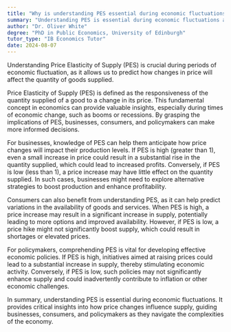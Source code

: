 ```yaml
---
title: "Why is understanding PES essential during economic fluctuations?"
summary: "Understanding PES is essential during economic fluctuations as it helps predict changes in supply due to price changes."
author: "Dr. Oliver White"
degree: "PhD in Public Economics, University of Edinburgh"
tutor_type: "IB Economics Tutor"
date: 2024-08-07
---
```


Understanding Price Elasticity of Supply (PES) is crucial during periods of economic fluctuation, as it allows us to predict how changes in price will affect the quantity of goods supplied.

Price Elasticity of Supply (PES) is defined as the responsiveness of the quantity supplied of a good to a change in its price. This fundamental concept in economics can provide valuable insights, especially during times of economic change, such as booms or recessions. By grasping the implications of PES, businesses, consumers, and policymakers can make more informed decisions.

For businesses, knowledge of PES can help them anticipate how price changes will impact their production levels. If PES is high (greater than 1), even a small increase in price could result in a substantial rise in the quantity supplied, which could lead to increased profits. Conversely, if PES is low (less than 1), a price increase may have little effect on the quantity supplied. In such cases, businesses might need to explore alternative strategies to boost production and enhance profitability.

Consumers can also benefit from understanding PES, as it can help predict variations in the availability of goods and services. When PES is high, a price increase may result in a significant increase in supply, potentially leading to more options and improved availability. However, if PES is low, a price hike might not significantly boost supply, which could result in shortages or elevated prices.

For policymakers, comprehending PES is vital for developing effective economic policies. If PES is high, initiatives aimed at raising prices could lead to a substantial increase in supply, thereby stimulating economic activity. Conversely, if PES is low, such policies may not significantly enhance supply and could inadvertently contribute to inflation or other economic challenges.

In summary, understanding PES is essential during economic fluctuations. It provides critical insights into how price changes influence supply, guiding businesses, consumers, and policymakers as they navigate the complexities of the economy.
    